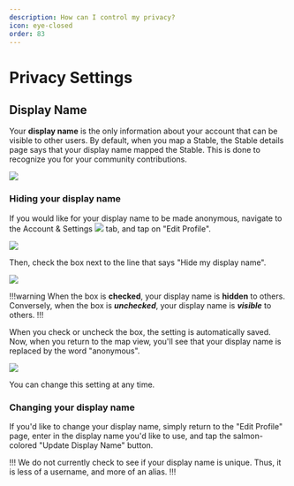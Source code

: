 ```yaml
---
description: How can I control my privacy?
icon: eye-closed
order: 83
---
```


# Privacy Settings

## Display Name

Your **display name** is the only information about your account that can be visible to other users. By default, when you map a Stable, the Stable details page says that your display name mapped the Stable. This is done to recognize you for your community contributions.

![](../static/screenshots/privacy-settings/stable-by-jordanstable.png)

### Hiding your display name

If you would like for your display name to be made anonymous, navigate to the Account & Settings ![](../static/icons/icon-account-settings.png) tab, and tap on "Edit Profile".

![](../static/screenshots/privacy-settings/account-settings-edithighlight.png)

Then, check the box next to the line that says "Hide my display name".

![](../static/screenshots/privacy-settings/privacy-settings-hidden.png)

!!!warning
When the box is **checked**, your display name is **hidden** to others. Conversely, when the box is ***unchecked***, your display name is ***visible*** to others.
!!!

When you check or uncheck the box, the setting is automatically saved. Now, when you return to the map view, you'll see that your display name is replaced by the word "anonymous".

![](../static/screenshots/privacy-settings/stable-by-anonymous.png)

You can change this setting at any time.

### Changing your display name

If you'd like to change your display name, simply return to the "Edit Profile" page, enter in the display name you'd like to use, and tap the salmon-colored "Update Display Name" button.

!!!
We do not currently check to see if your display name is unique. Thus, it is less of a username, and more of an alias.
!!!



